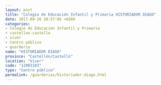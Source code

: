 ```yaml
---
layout: post
title: "Colegio de Educación Infantil y Primaria HISTORIADOR DIAGO"
date: 2017-09-20 20:57:05 +0200
categories:
- Colegio de Educación Infantil y Primaria
- castellon-castello
- viver
- Centro público
- guarderia
name: "HISTORIADOR DIAGO"
province: "Castellón/Castelló"
location: "Viver"
code: "12003183"
type: "Centro público"
permalink: /guarderias/historiador-diago.html
---
```

